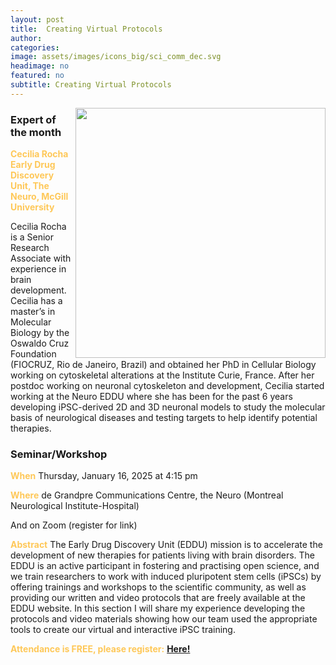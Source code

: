 ```yaml
---
layout: post
title:  Creating Virtual Protocols
author: 
categories:
image: assets/images/icons_big/sci_comm_dec.svg
headimage: no
featured: no
subtitle: Creating Virtual Protocols
---
```

<style>
orange {
  color: rgba(254, 200, 89, 1);
  font-weight: bold;
}
</style>
<!-- ![](../assets/images/video_screenshots/click-to-see-video.png) -->

<!-- [![](../assets/images/video_screenshots/2023-10-05_osoh_ko_oct-video-screenshot.png)](https://www.youtube.com/watch?v=OHxnwzOKqHM&list=PL4IAzeXaocvx2rSfU1YCuTN3SmnOMqOz3&index=4) -->
<img align="right" width="400" src="{{site.baseurl}}/assets/images/monthly_posters/2024-12-3_osoh_rb_dec-poster-portrait.png">


### Expert of the month
<orange>Cecilia Rocha<br>Early Drug Discovery Unit, The Neuro, McGill University</orange>

Cecilia Rocha is a Senior Research Associate with experience in brain development. Cecilia has a master’s in Molecular Biology by the Oswaldo Cruz Foundation (FIOCRUZ, Rio de Janeiro, Brazil) and obtained her PhD in Cellular Biology working on cytoskeletal alterations at the Institute Curie, France. After her postdoc working on neuronal cytoskeleton and development, Cecilia started working at the Neuro EDDU where she has been for the past 6 years developing iPSC-derived 2D and 3D neuronal models to study the molecular basis of neurological diseases and testing targets to help identify potential therapies.
### Seminar/Workshop


<orange>When</orange>
Thursday, January 16, 2025 at 4:15 pm

<orange>Where</orange>
de Grandpre Communications Centre, the Neuro (Montreal Neurological Institute-Hospital)

And on Zoom (register for link)

<orange>Abstract</orange>
The Early Drug Discovery Unit (EDDU) mission is to accelerate the development of new therapies for patients living with brain disorders. The EDDU is an active participant in fostering and practising open science, and we train researchers to work with induced pluripotent stem cells (iPSCs) by offering trainings and workshops to the scientific community, as well as providing our written and video protocols that are freely available at the EDDU website. In this section I will share my experience developing the protocols and video materials showing how our team used the appropriate tools to create our virtual and interactive iPSC training.

<orange>Attendance is FREE, please register:</orange> 
**[Here!](https://shorturl.at/PFNkv)**

